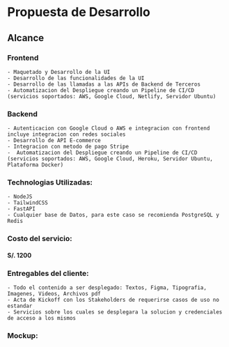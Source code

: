 # Propuesta de Desarrollo

## Alcance
  
### Frontend

    - Maquetado y Desarrollo de la UI
    - Desarrollo de las funcionalidades de la UI
    - Desarrollo de las llamadas a las APIs de Backend de Terceros
    - Automatizacion del Despliegue creando un Pipeline de CI/CD (servicios soportados: AWS, Google Cloud, Netlify, Servidor Ubuntu)

### Backend

    - Autenticacion con Google Cloud o AWS e integracion con frontend incluye integracion con redes sociales
    - Desarrollo de API E-commerce
    - Integracion con metodo de pago Stripe
    -  Automatizacion del Despliegue creando un Pipeline de CI/CD (servicios soportados: AWS, Google Cloud, Heroku, Servidor Ubuntu, Plataforma Docker)

### Technologias Utilizadas:
    - NodeJS
    - TailwindCSS
    - FastAPI
    - Cualquier base de Datos, para este caso se recomienda PostgreSQL y Redis

### Costo del servicio:

#### S/. 1200

### Entregables del cliente:
    - Todo el contenido a ser desplegado: Textos, Figma, Tipografia, Imagenes, Videos, Archivos pdf
    - Acta de Kickoff con los Stakeholders de requerirse casos de uso no estandar
    - Servicios sobre los cuales se desplegara la solucion y credenciales de acceso a los mismos

### Mockup:

#### [](Mockup)